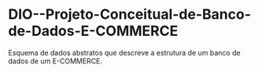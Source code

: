 # DIO--Projeto-Conceitual-de-Banco-de-Dados-E-COMMERCE
Esquema de dados abstratos que descreve a estrutura de um banco de dados de um E-COMMERCE.
